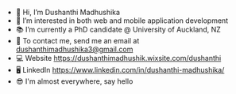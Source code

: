 - 👋 Hi, I’m Dushanthi Madhushika
- 👀 I’m interested in both web and mobile application development
- 📚 I’m currently a PhD candidate @ University of Auckland, NZ
- 📧 To contact me, send me an email at dushanthimadhushika3@gmail.com
- 💻 Website https://dushanthimadhushik.wixsite.com/dushanthi
- 🖥 LinkedIn https://www.linkedin.com/in/dushanthi-madhushika/
- 😎 I'm almost everywhere, say hello
